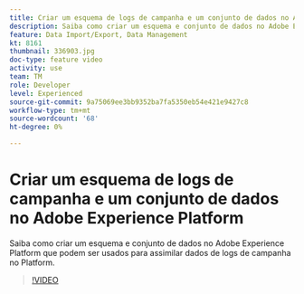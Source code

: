 ```yaml
---
title: Criar um esquema de logs de campanha e um conjunto de dados no Adobe Experience Platform
description: Saiba como criar um esquema e conjunto de dados no Adobe Experience Platform que podem ser usados para assimilar dados de logs de campanha no Platform.
feature: Data Import/Export, Data Management
kt: 8161
thumbnail: 336903.jpg
doc-type: feature video
activity: use
team: TM
role: Developer
level: Experienced
source-git-commit: 9a75069ee3bb9352ba7fa5350eb54e421e9427c8
workflow-type: tm+mt
source-wordcount: '68'
ht-degree: 0%

---
```



# Criar um esquema de logs de campanha e um conjunto de dados no Adobe Experience Platform

Saiba como criar um esquema e conjunto de dados no Adobe Experience Platform que podem ser usados para assimilar dados de logs de campanha no Platform.

>[!VIDEO](https://video.tv.adobe.com/v/336903?quality=12)
